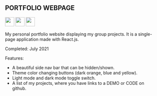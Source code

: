 <h2>PORTFOLIO WEBPAGE</h2>

<img src="https://img.shields.io/badge/Sass-333333?style=flat&logo=sass&logoColor=CC6699" height="30" />  <img src="https://img.shields.io/badge/-React-333333?style=flat&logo=react" height="30" />  <img src="https://img.shields.io/badge/-npm-333333?style=flat&logo=npm" height="30" />

My personal portfolio website displaying my group projects. It is a single-page application made with React.js.

Completed: July 2021 

Features:
- A beautiful side nav bar that can be hidden/shown. 
- Theme color changing buttons (dark orange, blue and yellow). 
- Light mode and dark mode toggle switch.
- A list of my projects, where you have links to a DEMO or CODE on github.
